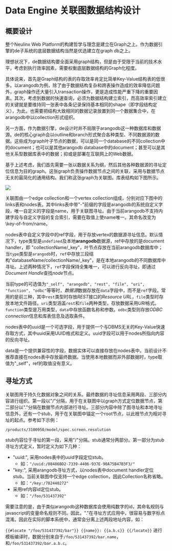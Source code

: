
# Data Engine 关联图数据结构设计

## 概要设计
整个Neulinx Web Platform的构建哲学与理念是建立在Graph之上。作为数据引擎的de子系统的底层数据结构当然是优选建立在graph db之上。

理想状况下，de数据结构要全面采用graph结构，但是由于受限于当前的技术水平，考虑到执行效率因素，需要权衡底层数据结构的Graph化程度。

具体说来，首先是Graph结构的表的存取效率肯定比简单Key-Value结构表的低很多。以arangodb为例，除了由于数据结构复杂和跨表操作造成的效率降低问题外，graph操作还大量引入transaction操作，更是造成性能严重下降的重要因素。其次，考虑到数据的快速查询，必须为数据结构建立索引，而高效率索引建立的关键就是要维持同一张表中各条记录保持基本相同的shape（即字段结构定义），为此，也需要把结构大致相同的数据记录放置到同一个数据集合中，在arangodb中以collection形式组织。

另一方面，作为数据引擎，de设计时并不局限于arangodb这一种数据库和数据源。de的核心graph会以outline和branch形式聚合各种类型、不同数据源的数据。这些成为graph叶子节点的数据，可以是同一个database的不同collection中的document；也可以是其他arangodb database中的document；甚至可以是其他关系型数据库表中的数据；抑或是部署在互联网上的Web数据。

基于上述考虑，我们首先需要一张以数据关系为纲，然后其他各种数据源的寻址定位信息为目的graph。这张graph负责操作数据节点之间的关联，采用与数据节点无关的最简化的通用结构。我们称这张graph为关联图。库表结构如下图所示。

![][image-1]

关联图由一个edge collection和一个vertex collection组成，分别对应下图中的links表和nodes表。其中links表中带"\-"前缀的字段是arangodb的系统自定义字段，唯一自定义的字段是name，用于关联图寻址。由于当前arangodb不支持内建字段与自定义字段的复合索引，需要在取值上使name唯一。其命名改变为\key-of-from/name。

nodes表中自定义字段中的ref字段，用于存放vertex的数据源寻址信息。默认情况下，type类型是`undefined`及本地**arangodb**数据源，ref中存放的是document handler，即 "collectionName/\_key"，叶节点存放在当前arangodb数据库中；当`type`类型是`arangodb`时，`ref`中存放三段结构"databaseName/collectionName/\_key"，是在本地arangodb的不同数据库中寻址。上述两种情况下，`ref`字段保持全集唯一，可以进行反向寻址，即通过*Document Handle*查找*node*节点。

当前type的可选值为`"_self", "arangodb", "rest", "file", "uri", "function", "odbc"`等等时，*数据源*数据存放在`data`字段中，而不是`ref`字段。常用的是前三种，其中`rest`类型时存放*REST*接口的*Resource URL*，`file`类型时存放本地文件路径。`uri`类型涵盖`rest`和`file`两种类型，存放数据采用*URI*格式。`function`类型是万用类型，`data`中存放函数名称和参数。`odbc`类型则存放*ODBC connection*信息和库表信息及选取条件。

nodes表中的uuid是一个可选字段，用于提供一个与DBMS无关的Key-Value快速存取方式，其中uuid采用UUID格式和定义。uuid字段可以用于nodes所指向内容的反向寻址。

data是一个提供兼容性的字段，数据实体可以直接存放在nodes表中。当前设计不推荐直接在nodes表中存放最终数据。当使用本地数据而非外部数据时，type取值为"\_self"，ref的取值没有意义。

## 寻址方式

关联图用于持久化数据对象之间的关系。最终数据的寻址信息采用两段、三部分内容进行组织。第一段以"/"分隔，用于在关联图中以graph方式定位数据节点，第二部分以"."分隔在数据节点内部进行寻址。三部分内容中除了图寻址和本地寻址信息外，还有一个stub，用于在关联图中锚定一个root节点，以此根节点为相对寻址的起点。参考如下示例：

`/products/3100950/model/spec.screen.resolution`

stub内容位于寻址的第一段，采用"/"分隔。stub通常分两部分。第一部分为stub寻址方式定义，暂时定义为如下几种：

- "uuid:", 采用nodes表中的uuid字段定位stub。
	-  如：`"/uuid:/08486BD2-7339-4406-937E-90A75B47B3F3/"`
-  "key:", 采用arangodb寻址方式，以nodes表中document handler定位stub。当前关联图中仅支持一个edge collection，因此Collection名称省略。
	- 如：`"/key:/782440272"`
- 采用ref内容id定位stub。
	- 如：`"/foo/531437392"`

需要注意的是，由于类似arangodb这种数据库会使用纯数字的id，其命名规则与javascript的变量命名规则不同。因此，"."在寻址方式应用中，很容易与数字标点混淆。因此在实际的脚本系统中，通常会分离上述两段地址内容，如：

`{{#locate "/foo/531437392/bar"}} {{name}}: {{a.b.c}} {{/locate}}`
进行模板编译时，数据分别来自于`/foo/531437392/bar.name`，和`/foo/531437392/bar.a.b.c`。

[image-1]:	de.svg
